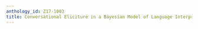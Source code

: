 ```yaml
---
anthology_id: Z17-1003
title: Conversational Eliciture in a Bayesian Model of Language Interpretation
---
```


